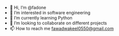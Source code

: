 - 👋 Hi, I’m @fadone
- 👀 I’m interested in software engineering
- 🌱 I’m currently learning Python
- 💞️ I’m looking to collaborate on different projects
- 📫 How to reach me fawadwakeel0550@gmail.com

<!---
fadone/fadone is a ✨ special ✨ repository because its `README.md` (this file) appears on your GitHub profile.
You can click the Preview link to take a look at your changes.
--->

